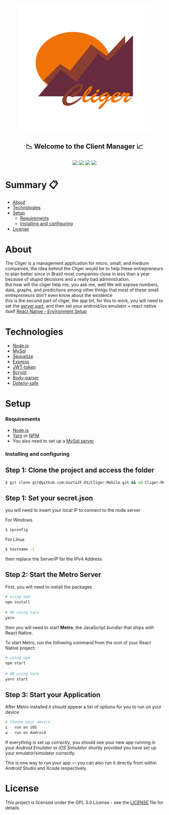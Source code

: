 <h1 align="center"><h1 align="center"><img src="src/assets/Images/CligerBigLogo.png" height="400"></h1></h1>
<h2 align="center">📉 Welcome to the Client Manager 📈</h2>
<h3 align="center"><img src="https://img.shields.io/github/issues/GuztaJF-DS/Cliger-Server"/> <img src="https://img.shields.io/github/stars/GuztaJF-DS/Cliger-Server"/> <img src="https://img.shields.io/github/license/GuztaJF-DS/Cliger-Server"/>  <img src="https://img.shields.io/twitter/url?style=social&url=https%3A%2F%2Ftwitter.com%2FIGotaMellowship"/></h3>

# Summary 📋

<!--ts-->

-   [About](#about)
-   [Technologies](#technologies)
-   [Setup](#setup)
    -   [Requirements](#requirements)
    -   [Installing and configuring](#installing-and-configuring)
-   [License](#license)
<!--te-->

# About

The Cliger is a management application for micro, small, and medium companies, the idea behind the Cliger would be to help these entrepreneurs to plan better since in Brazil most companies close in less than a year because of stupid decisions and a really bad administration.<br>
But how will the cliger help me, you ask me, well We will expose numbers, data, graphs, and predictions among other things that most of these small entrepreneurs don't even know about the existence<br>
this is the second part of cliger, the app bit, for this to work, you will need to set the [server part](https://github.com/GuztaJF-DS/Cliger-Server), and then set your android/ios emulator + react native itself [React Native - Environment Setup](https://reactnative.dev/docs/environment-setup)

# Technologies

-   [Node.js ](https://nodejs.org/en/)
-   [MySql](https://www.mysql.com/)
-   [Sequelize](https://sequelize.org/)
-   [Express](https://expressjs.com/pt-br/)
-   [JWT-token](https://jwt.io/)
-   [Bcrypt](https://github.com/kelektiv/node.bcrypt.js/)
-   [Body-parser](https://github.com/expressjs/body-parser)
-   [Dotenv-safe](https://github.com/rolodato/dotenv-safe)

# Setup

### Requirements

-   [Node.js](https://nodejs.org/en/)
-   [Yarn](https://classic.yarnpkg.com/) or [NPM](https://www.npmjs.com/)
-   You also need to set up a [MySql server](https://www.mysql.com/)

### Installing and configuring

## Step 1: Clone the project and access the folder

```bash
$ git clone git@github.com:GuztaJF-DS/Cliger-Mobile.git && cd Cliger-Mobile
```
## Step 1: Set your secret.json

you will need to insert your local IP to connect to the node server

For Windows
```bash
$ ipconfig
```

For Linux
```bash
$ hostname -I
```

then replace the ServerIP for the IPv4 Address

## Step 2: Start the Metro Server

First, you will need to install the packages

```bash
# using npm
npm install

# OR using Yarn
yarn
```

then you will need to start **Metro**, the JavaScript _bundler_ that ships _with_ React Native.

To start Metro, run the following command from the _root_ of your React Native project:

```bash
# using npm
npm start

# OR using Yarn
yarn start
```

## Step 3: Start your Application

After Metro installed it should appear a list of options for you to run on your device

```bash
# Choose your device
i - run on iOS
a - run on Android
```

If everything is set up _correctly_, you should see your new app running in your _Android Emulator_ or _iOS Simulator_ shortly provided you have set up your emulator/simulator correctly.

This is one way to run your app — you can also run it directly from within Android Studio and Xcode respectively.

# License

This project is licensed under the GPL 3.0 License - see the [LICENSE](LICENSE) file for details.
